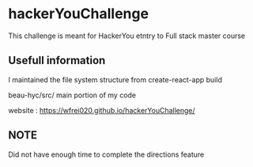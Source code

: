 # hackerYouChallenge

This challenge is meant for HackerYou etntry to Full stack master course

## Usefull information

I maintained the file system structure from create-react-app build


beau-hyc/src/  main portion of my code

website : https://wfrei020.github.io/hackerYouChallenge/

## NOTE
Did not have enough time to complete the directions feature

